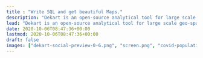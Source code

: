 ```yaml
---
title : "Write SQL and get beautiful Maps."
description: "Dekart is an open-source analytical tool for large scale geo-spatial data. Dekart is based on Kepler.gl visualization and supports BigQuery and AWS Athena as a data source."
lead: "Dekart is an open-source analytical tool for large scale geo-spatial data. Dekart is based on Kepler.gl visualization and supports BigQuery and AWS Athena as a data source."
date: 2020-10-06T08:47:36+00:00
lastmod: 2020-10-06T08:47:36+00:00
draft: false
images: ["dekart-social-preview-0-6.png", "screen.png", "covid-population-density-germany.png"]
---
```

